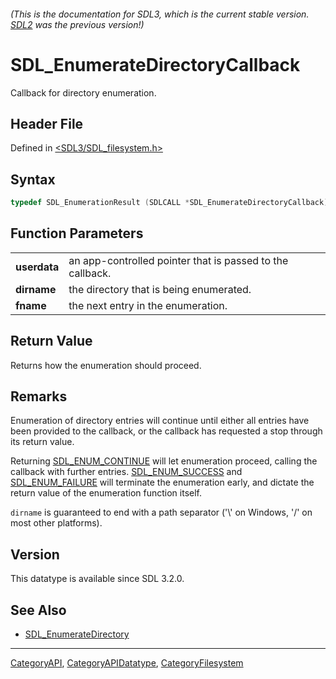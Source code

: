 ###### (This is the documentation for SDL3, which is the current stable version. [SDL2](https://wiki.libsdl.org/SDL2/) was the previous version!)
# SDL_EnumerateDirectoryCallback

Callback for directory enumeration.

## Header File

Defined in [<SDL3/SDL_filesystem.h>](https://github.com/libsdl-org/SDL/blob/main/include/SDL3/SDL_filesystem.h)

## Syntax

```c
typedef SDL_EnumerationResult (SDLCALL *SDL_EnumerateDirectoryCallback)(void *userdata, const char *dirname, const char *fname);
```

## Function Parameters

|              |                                                           |
| ------------ | --------------------------------------------------------- |
| **userdata** | an app-controlled pointer that is passed to the callback. |
| **dirname**  | the directory that is being enumerated.                   |
| **fname**    | the next entry in the enumeration.                        |

## Return Value

Returns how the enumeration should proceed.

## Remarks

Enumeration of directory entries will continue until either all entries
have been provided to the callback, or the callback has requested a stop
through its return value.

Returning [SDL_ENUM_CONTINUE](SDL_ENUM_CONTINUE) will let enumeration
proceed, calling the callback with further entries.
[SDL_ENUM_SUCCESS](SDL_ENUM_SUCCESS) and
[SDL_ENUM_FAILURE](SDL_ENUM_FAILURE) will terminate the enumeration early,
and dictate the return value of the enumeration function itself.

`dirname` is guaranteed to end with a path separator ('\\' on Windows, '/'
on most other platforms).

## Version

This datatype is available since SDL 3.2.0.

## See Also

- [SDL_EnumerateDirectory](SDL_EnumerateDirectory)

----
[CategoryAPI](CategoryAPI), [CategoryAPIDatatype](CategoryAPIDatatype), [CategoryFilesystem](CategoryFilesystem)

